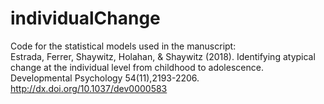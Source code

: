 # individualChange
Code for the statistical models used in the manuscript:  
Estrada, Ferrer, Shaywitz, Holahan, & Shaywitz (2018).
Identifying atypical change at the individual level from childhood to adolescence.
Developmental Psychology 54(11),2193-2206.
http://dx.doi.org/10.1037/dev0000583
